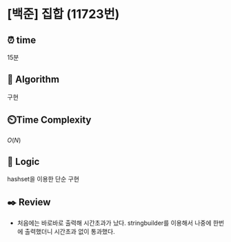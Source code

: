 # [백준] 집합 (11723번)

## ⏰  **time**
15분

## :pushpin: **Algorithm**
구현

## ⏲️**Time Complexity**
$O(N)$

## :round_pushpin: **Logic**
hashset을 이용한 단순 구현

## :black_nib: **Review**
- 처음에는 바로바로 출력해 시간초과가 났다. stringbuilder를 이용해서 나중에 한번에 출력했더니 시간초과 없이 통과했다.
